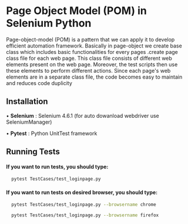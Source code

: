 
# Page Object Model (POM) in Selenium Python

Page-object-model (POM) is a pattern that we can apply it to develop efficient automation framework. Basically in page-object we create base class which includes basic functionalities for every pages .create page class file for each web page. This class file consists of different web elements present on the web page. Moreover, the test scripts then use these elements to perform different actions. Since each page's web elements are in a separate class file, the code becomes easy to maintain and reduces code duplicity


## Installation

•	**Selenium** : Selenium 4.6.1 (for auto dowanload webdriver use SeleniumManager)

•	**Pytest** : Python UnitTest framework


## Running Tests

#### If you want to run tests, you should type:

```bash
  pytest TestCases/test_loginpage.py
```
#### If you want to run tests on desired browser, you should type:
```bash
  pytest TestCases/test_loginpage.py --browsername chrome

  pytest TestCases/test_loginpage.py --browsername firefox
